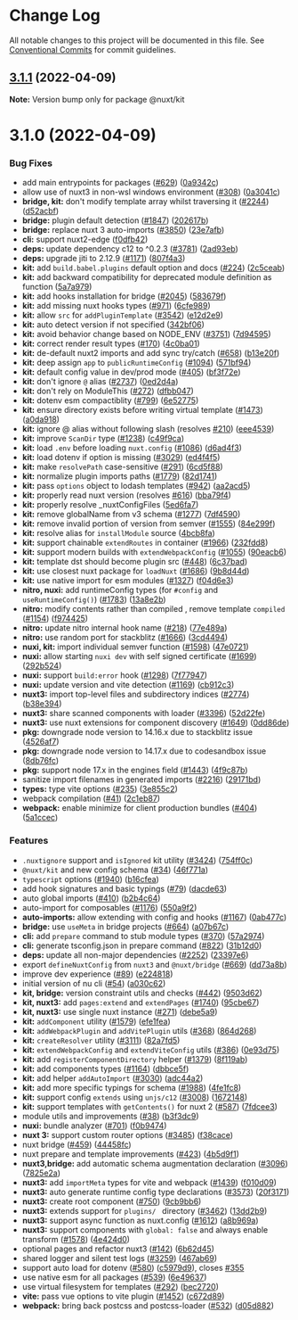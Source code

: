 # Change Log

All notable changes to this project will be documented in this file.
See [Conventional Commits](https://conventionalcommits.org) for commit guidelines.

## [3.1.1](https://github.com/nuxt/framework/compare/@nuxt/kit@3.1.0...@nuxt/kit@3.1.1) (2022-04-09)

**Note:** Version bump only for package @nuxt/kit





# 3.1.0 (2022-04-09)


### Bug Fixes

* add main entrypoints for packages ([#629](https://github.com/nuxt/framework/issues/629)) ([0a9342c](https://github.com/nuxt/framework/commit/0a9342c02d2e22873135fb605c81279e28631065))
* allow use of nuxt3 in non-wsl windows environment ([#308](https://github.com/nuxt/framework/issues/308)) ([0a3041c](https://github.com/nuxt/framework/commit/0a3041cdf9e3a2a76ee93117557d7be6df1b95e3))
* **bridge, kit:** don't modify template array whilst traversing it ([#2244](https://github.com/nuxt/framework/issues/2244)) ([d52acbf](https://github.com/nuxt/framework/commit/d52acbffd828e399e698f50df66cd0adab2a9796))
* **bridge:** plugin default detection ([#1847](https://github.com/nuxt/framework/issues/1847)) ([202617b](https://github.com/nuxt/framework/commit/202617bdd1d1509c9bef4c1a089f9e70d78931fb))
* **bridge:** replace nuxt 3 auto-imports ([#3850](https://github.com/nuxt/framework/issues/3850)) ([23e7afb](https://github.com/nuxt/framework/commit/23e7afb5eccf50155a5ff775791a0b5d967ffda3))
* **cli:** support nuxt2-edge ([f0dfb42](https://github.com/nuxt/framework/commit/f0dfb42a586ae7087b95e8fd6e3f0e94532e64ea))
* **deps:** update dependency c12 to ^0.2.3 ([#3781](https://github.com/nuxt/framework/issues/3781)) ([2ad93eb](https://github.com/nuxt/framework/commit/2ad93eb34db6dc1a1c1b077fa4de20cb3e9c4b2d))
* **deps:** upgrade jiti to 2.12.9 ([#1171](https://github.com/nuxt/framework/issues/1171)) ([807f4a3](https://github.com/nuxt/framework/commit/807f4a325f339dd126ebe9537d1bb3a27c5bf022))
* **kit:** add `build.babel.plugins` default option and docs ([#224](https://github.com/nuxt/framework/issues/224)) ([2c5ceab](https://github.com/nuxt/framework/commit/2c5ceab003dfe898536ee089e967ec0cedc2c81e))
* **kit:** add backward compatibility for deprecated module definition as function ([5a7a979](https://github.com/nuxt/framework/commit/5a7a979dcb4dc74e92cce2c9c9bbddbb52a0d3d5))
* **kit:** add hooks installation for bridge ([#2045](https://github.com/nuxt/framework/issues/2045)) ([583679f](https://github.com/nuxt/framework/commit/583679f9c808cba791ea72e9db36efa19067c919))
* **kit:** add missing nuxt hooks types ([#971](https://github.com/nuxt/framework/issues/971)) ([6cfe989](https://github.com/nuxt/framework/commit/6cfe98941db77172c0dc14890a86bc7c47b27070))
* **kit:** allow `src` for `addPluginTemplate` ([#3542](https://github.com/nuxt/framework/issues/3542)) ([e12d2e9](https://github.com/nuxt/framework/commit/e12d2e9405a877c871418051e496f37dad0510a2))
* **kit:** auto detect version if not specified ([342bf06](https://github.com/nuxt/framework/commit/342bf0665909090f562a96301d88b017b15fb714))
* **kit:** avoid behavior change based on NODE_ENV ([#3751](https://github.com/nuxt/framework/issues/3751)) ([7d94595](https://github.com/nuxt/framework/commit/7d945952d83c826ee15ff483bbbdf7aed58e6a9a))
* **kit:** correct render result types ([#170](https://github.com/nuxt/framework/issues/170)) ([4c0ba01](https://github.com/nuxt/framework/commit/4c0ba0151d21b59621b1b9dd0b7872e5ef4c9a58))
* **kit:** de-default nuxt2 imports and add sync try/catch ([#658](https://github.com/nuxt/framework/issues/658)) ([b13e20f](https://github.com/nuxt/framework/commit/b13e20f317379ee4d0f6a4019d66cc3b937d5629))
* **kit:** deep assign `app` to `publicRuntimeConfig` ([#1094](https://github.com/nuxt/framework/issues/1094)) ([571bf94](https://github.com/nuxt/framework/commit/571bf94d39d63adaa1f26137f5285d75793d37e0))
* **kit:** default config value in dev/prod mode ([#405](https://github.com/nuxt/framework/issues/405)) ([bf3f72e](https://github.com/nuxt/framework/commit/bf3f72e24eda8c094d9e121f401fea20d0cc4dca))
* **kit:** don't ignore `@` alias ([#2737](https://github.com/nuxt/framework/issues/2737)) ([0ed2d4a](https://github.com/nuxt/framework/commit/0ed2d4a00b09cade29334105ae61fc16e9504847))
* **kit:** don't rely on ModuleThis ([#272](https://github.com/nuxt/framework/issues/272)) ([dfbb047](https://github.com/nuxt/framework/commit/dfbb047be60d1838456dd933fde053316cdd58d8))
* **kit:** dotenv esm compactiblity ([#799](https://github.com/nuxt/framework/issues/799)) ([6e52775](https://github.com/nuxt/framework/commit/6e52775bf9bc4467f7c802acefab1cc8b0736a8f))
* **kit:** ensure directory exists before writing virtual template ([#1473](https://github.com/nuxt/framework/issues/1473)) ([a0da918](https://github.com/nuxt/framework/commit/a0da91839aec1d53941078eaf0c1338ddbd8054b))
* **kit:** ignore @ alias without following slash (resolves [#210](https://github.com/nuxt/framework/issues/210)) ([eee4539](https://github.com/nuxt/framework/commit/eee45396d17ee6867913cf170d8aa95334bfd6c7))
* **kit:** improve `ScanDir` type ([#1238](https://github.com/nuxt/framework/issues/1238)) ([c49f9ca](https://github.com/nuxt/framework/commit/c49f9ca648ce743216430d4ec606f532839dcd24))
* **kit:** load `.env` before loading `nuxt.config` ([#1086](https://github.com/nuxt/framework/issues/1086)) ([d6ad4f3](https://github.com/nuxt/framework/commit/d6ad4f3b16d124f01b21bb535a8e224020526cfb))
* **kit:** load dotenv if option is missing ([#3029](https://github.com/nuxt/framework/issues/3029)) ([ed4f4f5](https://github.com/nuxt/framework/commit/ed4f4f51abc515a9bed2f47cac8a3f81a36d6f79))
* **kit:** make `resolvePath` case-sensitive ([#291](https://github.com/nuxt/framework/issues/291)) ([6cd5f88](https://github.com/nuxt/framework/commit/6cd5f8816f3c2deb34908751e101fd4cb54aef4c))
* **kit:** normalize plugin imports paths ([#1779](https://github.com/nuxt/framework/issues/1779)) ([82d1741](https://github.com/nuxt/framework/commit/82d1741d52b59a0511cc0dc4a9acddb50c7e752b))
* **kit:** pass `options` object to lodash templates ([#942](https://github.com/nuxt/framework/issues/942)) ([aa2acd5](https://github.com/nuxt/framework/commit/aa2acd5e48aab4934196ff2afb7a3858cc9577fd))
* **kit:** properly read nuxt version (resolves [#616](https://github.com/nuxt/framework/issues/616)) ([bba79f4](https://github.com/nuxt/framework/commit/bba79f4836d134054a19302950655caa4caab2e0))
* **kit:** properly resolve _nuxtConfigFiles ([5ed6fa7](https://github.com/nuxt/framework/commit/5ed6fa76127ba8a2c9f65372d85f7e1bda82b907))
* **kit:** remove globalName from v3 schema ([#1277](https://github.com/nuxt/framework/issues/1277)) ([7df4590](https://github.com/nuxt/framework/commit/7df4590d77b84b4c14d71c1bbff32a0286d4720a))
* **kit:** remove invalid portion of version from semver ([#1555](https://github.com/nuxt/framework/issues/1555)) ([84e299f](https://github.com/nuxt/framework/commit/84e299f2808f4123753d4a2345f8eeed55104b6e))
* **kit:** resolve alias for `installModule` source ([4bcb8fa](https://github.com/nuxt/framework/commit/4bcb8fa791f5f0460d3c1f00fe3057d4fa7ddd81))
* **kit:** support chainable `extendRoutes` in container ([#1966](https://github.com/nuxt/framework/issues/1966)) ([232fdd8](https://github.com/nuxt/framework/commit/232fdd8cf3bbd4f68fac70349927d85b5f46eb89))
* **kit:** support modern builds with `extendWebpackConfig` ([#1055](https://github.com/nuxt/framework/issues/1055)) ([90eacb6](https://github.com/nuxt/framework/commit/90eacb6f75dd7e96ef19707363488bb73c5c8df8))
* **kit:** template dst should become plugin src ([#448](https://github.com/nuxt/framework/issues/448)) ([6c37bad](https://github.com/nuxt/framework/commit/6c37bad73a1755889108266c5e6770e07588c965))
* **kit:** use closest nuxt package for `loadNuxt` ([#1686](https://github.com/nuxt/framework/issues/1686)) ([9b8d44d](https://github.com/nuxt/framework/commit/9b8d44d130fb85397053185924f3b6b86243b362))
* **kit:** use native import for esm modules ([#1327](https://github.com/nuxt/framework/issues/1327)) ([f04d6e3](https://github.com/nuxt/framework/commit/f04d6e3b53df44e1cff77f3eca064d7e021c7fd6))
* **nitro, nuxi:** add runtimeConfig types (for `#config` and `useRuntimeConfig()`) ([#1783](https://github.com/nuxt/framework/issues/1783)) ([13a8e2b](https://github.com/nuxt/framework/commit/13a8e2b163684f2b2517c534e4da447c4bc16e5b))
* **nitro:** modify contents rather than compiled , remove template `compiled` ([#1154](https://github.com/nuxt/framework/issues/1154)) ([f974425](https://github.com/nuxt/framework/commit/f974425cc408c57076083944611fdfcc2e3d15a1))
* **nitro:** update nitro internal hook name ([#218](https://github.com/nuxt/framework/issues/218)) ([77e489a](https://github.com/nuxt/framework/commit/77e489aae37ce1bc8ad12e20b7a4dc3d6f1085a7))
* **nitro:** use random port for stackblitz ([#1666](https://github.com/nuxt/framework/issues/1666)) ([3cd4494](https://github.com/nuxt/framework/commit/3cd44947706c70fd70d838985fd480642382f976))
* **nuxi, kit:** import individual semver function ([#1598](https://github.com/nuxt/framework/issues/1598)) ([47e0721](https://github.com/nuxt/framework/commit/47e0721413b1ff64fbc7ef17c5201265f3da0935))
* **nuxi:** allow starting `nuxi dev` with self signed certificate ([#1699](https://github.com/nuxt/framework/issues/1699)) ([292b524](https://github.com/nuxt/framework/commit/292b5243c713d800a2b80b022bcfce0677e8b9a8))
* **nuxi:** support `build:error` hook ([#1298](https://github.com/nuxt/framework/issues/1298)) ([7f77947](https://github.com/nuxt/framework/commit/7f7794787bdfddcb8ac5f3e030bbad9510c28098))
* **nuxi:** update version and vite detection ([#1169](https://github.com/nuxt/framework/issues/1169)) ([cb912c3](https://github.com/nuxt/framework/commit/cb912c3c0cf6dc117287451952587c84f3d306ab))
* **nuxt3:** import top-level files and subdirectory indices ([#2774](https://github.com/nuxt/framework/issues/2774)) ([b38e394](https://github.com/nuxt/framework/commit/b38e394dfe2ece90481a37e57db00a573675ce67))
* **nuxt3:** share scanned components with loader ([#3396](https://github.com/nuxt/framework/issues/3396)) ([52d22fe](https://github.com/nuxt/framework/commit/52d22feaea6008392ed42f4dd43c63e4da21d87e))
* **nuxt3:** use nuxt extensions for component discovery ([#1649](https://github.com/nuxt/framework/issues/1649)) ([0dd86de](https://github.com/nuxt/framework/commit/0dd86de5862afa916b34d6e32b939a67c30f08bd))
* **pkg:** downgrade node version to 14.16.x due to stackblitz issue ([4526af7](https://github.com/nuxt/framework/commit/4526af78a9a64e2b5f08dd80ec5a1725871f52fe))
* **pkg:** downgrade node version to 14.17.x due to codesandbox issue ([8db76fc](https://github.com/nuxt/framework/commit/8db76fcf2ea63218d3a367b8c1719bed69871d44))
* **pkg:** support node 17.x  in the engines field ([#1443](https://github.com/nuxt/framework/issues/1443)) ([4f9c87b](https://github.com/nuxt/framework/commit/4f9c87b99a2f9729f868c6580623174350ec4ce6))
* sanitize import filenames in generated imports ([#2216](https://github.com/nuxt/framework/issues/2216)) ([29171bd](https://github.com/nuxt/framework/commit/29171bd1053e24132b3ab23ac50535edde6b2323))
* **types:** type vite options ([#235](https://github.com/nuxt/framework/issues/235)) ([3e855c2](https://github.com/nuxt/framework/commit/3e855c280f01e373f136d1f0e35ff2dd66fdb3d9))
* webpack compilation ([#41](https://github.com/nuxt/framework/issues/41)) ([2c1eb87](https://github.com/nuxt/framework/commit/2c1eb8767180fc04b91fb409976b4fe1e0c3047d))
* **webpack:** enable minimize for client production bundles ([#404](https://github.com/nuxt/framework/issues/404)) ([5a1ccec](https://github.com/nuxt/framework/commit/5a1ccec61f256a0b75fb9bd30b9322409cf07199))


### Features

* `.nuxtignore` support and `isIgnored` kit utility ([#3424](https://github.com/nuxt/framework/issues/3424)) ([754ff0c](https://github.com/nuxt/framework/commit/754ff0c9e7eaf3914090fbe51691b59250571eb4))
* `@nuxt/kit` and new config schema ([#34](https://github.com/nuxt/framework/issues/34)) ([46f771a](https://github.com/nuxt/framework/commit/46f771a98b6226e19e9df3511e31b4ec2da6abda))
* `typescript` options ([#1940](https://github.com/nuxt/framework/issues/1940)) ([b16cfea](https://github.com/nuxt/framework/commit/b16cfea689a205cb0614ab981c82cf6a15c89873))
* add hook signatures and basic typings ([#79](https://github.com/nuxt/framework/issues/79)) ([dacde63](https://github.com/nuxt/framework/commit/dacde630634700172ccd54a1e4f1d0469b28bd30))
* auto global imports ([#410](https://github.com/nuxt/framework/issues/410)) ([b2b4c64](https://github.com/nuxt/framework/commit/b2b4c64807b1240c7da0312d7305734573d60000))
* auto-import for composables ([#1176](https://github.com/nuxt/framework/issues/1176)) ([550a9f2](https://github.com/nuxt/framework/commit/550a9f2e12006edf2cc910ddf8331865f3399b18))
* **auto-imports:** allow extending with config and hooks ([#1167](https://github.com/nuxt/framework/issues/1167)) ([0ab477c](https://github.com/nuxt/framework/commit/0ab477cad05e74a92d2c23f1002e54f4d6930242))
* **bridge:** use `useMeta` in bridge projects ([#664](https://github.com/nuxt/framework/issues/664)) ([a07b67c](https://github.com/nuxt/framework/commit/a07b67ce577f37dc2356c02b1c078ecf6a8aab82))
* **cli:** add `prepare` command to stub module types ([#370](https://github.com/nuxt/framework/issues/370)) ([57a2974](https://github.com/nuxt/framework/commit/57a29744509f11ffd2ceef32521024c5f3a5ea7f))
* **cli:** generate tsconfig.json in prepare command ([#822](https://github.com/nuxt/framework/issues/822)) ([31b12d0](https://github.com/nuxt/framework/commit/31b12d04c032a23882ff54368d52d9a140bb233a))
* **deps:** update all non-major dependencies ([#2252](https://github.com/nuxt/framework/issues/2252)) ([23397e6](https://github.com/nuxt/framework/commit/23397e603c97b3a5b75b035ce72dbc633bbb13a5))
* export `defineNuxtConfig` from `nuxt3` and `@nuxt/bridge` ([#669](https://github.com/nuxt/framework/issues/669)) ([dd73a8b](https://github.com/nuxt/framework/commit/dd73a8bcad8d61d8a1ed20cac7dfdacdb2fc3663))
* improve dev experience ([#89](https://github.com/nuxt/framework/issues/89)) ([e224818](https://github.com/nuxt/framework/commit/e224818395cd366f2a338ce3da4aaae993f641b7))
* initial version of nu cli ([#54](https://github.com/nuxt/framework/issues/54)) ([a030c62](https://github.com/nuxt/framework/commit/a030c62d29ba871f94a7152c7d5fa36d4de1d3b6))
* **kit, bridge:**  version constraint utils and checks ([#442](https://github.com/nuxt/framework/issues/442)) ([9503d62](https://github.com/nuxt/framework/commit/9503d6260740d77d0be428247473804e3cc89c3d))
* **kit, nuxt3:** add `pages:extend` and `extendPages` ([#1740](https://github.com/nuxt/framework/issues/1740)) ([95cbe67](https://github.com/nuxt/framework/commit/95cbe67f99ba33a4e335c2b78bd68f992c39867f))
* **kit, nuxt3:** use single nuxt instance ([#271](https://github.com/nuxt/framework/issues/271)) ([debe5a9](https://github.com/nuxt/framework/commit/debe5a98b0429bf9c13f99e7c568de5d1cbcd123))
* **kit:** `addComponent` utility ([#1579](https://github.com/nuxt/framework/issues/1579)) ([efe1fea](https://github.com/nuxt/framework/commit/efe1fea1d1b5b6fc0b3ec4e0e750e9dd0c894692))
* **kit:** `addWebpackPlugin` and `addVitePlugin` utils ([#368](https://github.com/nuxt/framework/issues/368)) ([864d268](https://github.com/nuxt/framework/commit/864d2683ab6dd6f1eed16a772846f9b3f633c73b))
* **kit:** `createResolver` utility ([#3111](https://github.com/nuxt/framework/issues/3111)) ([82a7fd5](https://github.com/nuxt/framework/commit/82a7fd561b68b3aa1d9a788ee4e68c09925a84b9))
* **kit:** `extendWebpackConfig` and `extendViteConfig` utils ([#386](https://github.com/nuxt/framework/issues/386)) ([0e93d75](https://github.com/nuxt/framework/commit/0e93d752fd128dd93e1f59c35ac8d4a95ff0aebb))
* **kit:** add `registerComponentDirectory` helper ([#1379](https://github.com/nuxt/framework/issues/1379)) ([8f119ab](https://github.com/nuxt/framework/commit/8f119ab0cf834fa28179c44662425c40cd1f099d))
* **kit:** add components types ([#1164](https://github.com/nuxt/framework/issues/1164)) ([dbbce5f](https://github.com/nuxt/framework/commit/dbbce5fcfa6ffbd3e94898fd2d65f35ef9eb35e0))
* **kit:** add helper `addAutoImport` ([#3030](https://github.com/nuxt/framework/issues/3030)) ([adc44a2](https://github.com/nuxt/framework/commit/adc44a2d2b16397dc61b0829e3d67a8e42f3ce98))
* **kit:** add more specific typings for schema ([#1988](https://github.com/nuxt/framework/issues/1988)) ([4fe1fc8](https://github.com/nuxt/framework/commit/4fe1fc881c06a7f1b61e922c42792c26355fccd1))
* **kit:** support config `extends` using `unjs/c12` ([#3008](https://github.com/nuxt/framework/issues/3008)) ([1672148](https://github.com/nuxt/framework/commit/1672148a87106591c2af6627f7d1c76f5fa81d2e))
* **kit:** support templates with `getContents()` for nuxt 2 ([#587](https://github.com/nuxt/framework/issues/587)) ([7fdcee3](https://github.com/nuxt/framework/commit/7fdcee3252b46aef76692e48fe7986a138b3e8ee))
* module utils and improvements ([#38](https://github.com/nuxt/framework/issues/38)) ([b3f3dc9](https://github.com/nuxt/framework/commit/b3f3dc94f3ef0790eea114d605b6f320dbf3f1d2))
* **nuxi:** bundle analyzer ([#701](https://github.com/nuxt/framework/issues/701)) ([f0b9474](https://github.com/nuxt/framework/commit/f0b9474b40312a0c24cf520ffe76db0cdb9094bd))
* **nuxt 3:** support custom router options ([#3485](https://github.com/nuxt/framework/issues/3485)) ([f38cace](https://github.com/nuxt/framework/commit/f38cacec0f7ceba448c6375d4cebd996a6ad42e9))
* nuxt bridge ([#459](https://github.com/nuxt/framework/issues/459)) ([44458fc](https://github.com/nuxt/framework/commit/44458fcbbba8adde7068f8c71372b7c2f16e3ac2))
* nuxt prepare and template improvements ([#423](https://github.com/nuxt/framework/issues/423)) ([4b5d9f1](https://github.com/nuxt/framework/commit/4b5d9f1052ba521b63237f629af8de7761d1687e))
* **nuxt3,bridge:** add automatic schema augmentation declaration ([#3096](https://github.com/nuxt/framework/issues/3096)) ([7825e2a](https://github.com/nuxt/framework/commit/7825e2aa125a6ce9a02f4353005d02f03854b7bb))
* **nuxt3:** add `importMeta` types for vite and webpack ([#1439](https://github.com/nuxt/framework/issues/1439)) ([f010d09](https://github.com/nuxt/framework/commit/f010d0912b6b7be30229b5f5c0a88a27b3099efb))
* **nuxt3:** auto generate runtime config type declarations ([#3573](https://github.com/nuxt/framework/issues/3573)) ([20f3171](https://github.com/nuxt/framework/commit/20f31712c1e1e11e57df7d08191459eec2af7e4f))
* **nuxt3:** create root component ([#750](https://github.com/nuxt/framework/issues/750)) ([9cb9bb6](https://github.com/nuxt/framework/commit/9cb9bb651e4ad4c5fc0f2197a39697795b7c4436))
* **nuxt3:** extends support for `plugins/ ` directory ([#3462](https://github.com/nuxt/framework/issues/3462)) ([13dd2b9](https://github.com/nuxt/framework/commit/13dd2b98ea020df310a905b5a9eee9e5705496cd))
* **nuxt3:** support async function as nuxt.config ([#1612](https://github.com/nuxt/framework/issues/1612)) ([a8b969a](https://github.com/nuxt/framework/commit/a8b969a4dddc20e8c0419607fea7bed4ab2d8ab2))
* **nuxt3:** support components with `global: false` and always enable transform ([#1578](https://github.com/nuxt/framework/issues/1578)) ([4e424d0](https://github.com/nuxt/framework/commit/4e424d0d102f468f1a7ad1b68591a1c6b06a990b))
* optional pages and refactor nuxt3 ([#142](https://github.com/nuxt/framework/issues/142)) ([6b62d45](https://github.com/nuxt/framework/commit/6b62d456d7fe8c9dd92803a30dcebf0d481f65c7))
* shared logger and silent test logs ([#3259](https://github.com/nuxt/framework/issues/3259)) ([467ab69](https://github.com/nuxt/framework/commit/467ab693b987c57efe3a8f2bcccda2464bd2f27e))
* support auto load for dotenv ([#580](https://github.com/nuxt/framework/issues/580)) ([c5979d9](https://github.com/nuxt/framework/commit/c5979d9fb54f904eb31dcc3892aa81f2ad1a66c7)), closes [#355](https://github.com/nuxt/framework/issues/355)
* use native esm for all packages ([#539](https://github.com/nuxt/framework/issues/539)) ([6e49637](https://github.com/nuxt/framework/commit/6e496373f3bdffb3416d0c543ad82b0a92891167))
* use virtual filesystem for templates ([#292](https://github.com/nuxt/framework/issues/292)) ([bec2720](https://github.com/nuxt/framework/commit/bec27209303418990e31761f3d6e4f5e8e503abb))
* **vite:** pass vue options to vite plugin ([#1452](https://github.com/nuxt/framework/issues/1452)) ([c672d89](https://github.com/nuxt/framework/commit/c672d8990ad629cd640b6fde9c5bdce2bac275d8))
* **webpack:** bring back postcss and postcss-loader ([#532](https://github.com/nuxt/framework/issues/532)) ([d05d882](https://github.com/nuxt/framework/commit/d05d8821a0d25d9e203e0fd65ca16ca8f15aa8a5))

